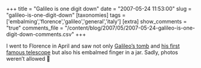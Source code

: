+++
title = "Galileo is one digit down"
date = "2007-05-24 11:53:00"
slug = "galileo-is-one-digit-down"
[taxonomies]
tags = ['embalming','florence','galileo','general','italy']
[extra]
show_comments = "true"
comments_file = "/content/blog/2007/05/2007-05-24-galileo-is-one-digit-down-comments.csv"
+++

I went to Florence in April and saw not only [Galileo’s tomb](http://flickr.com/photos/pip/465336769/in/set-72157600095318292/) and [his first famous telescope](http://brunelleschi.imss.fi.it/esplora/cannocchiale/indice.html) but also his embalmed finger in a jar. Sadly, photos weren’t allowed 🙁
